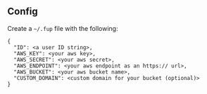 ## Config

Create a `~/.fup` file with the following:

```
{
  "ID": <a user ID string>,
  "AWS_KEY": <your aws key>,
  "AWS_SECRET": <your aws secret>,
  "AWS_ENDPOINT": <your aws endpoint as an https:// url>,
  "AWS_BUCKET": <your aws bucket name>,
  "CUSTOM_DOMAIN": <custom domain for your bucket (optional)>
}